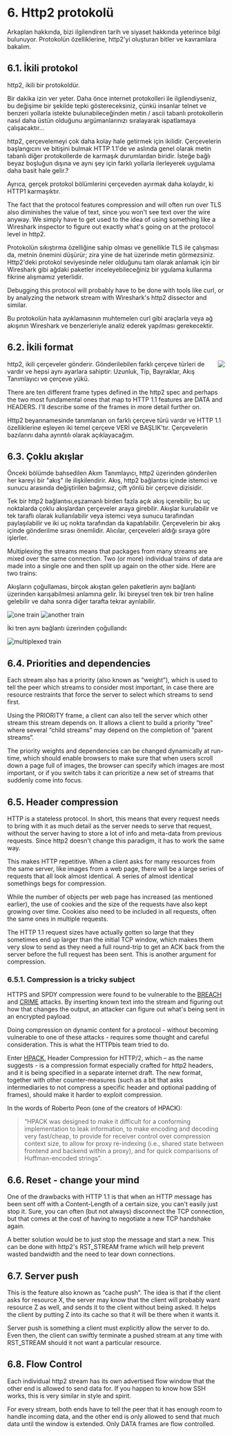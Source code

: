 # 6. Http2 protokolü

Arkaplan hakkında, bizi ilgilendiren tarih ve siyaset hakkında yeterince bilgi bulunuyor. Protokolün özelliklerine, http2'yi oluşturan bitler ve kavramlara bakalım.

## 6.1. İkili protokol

http2, ikili bir protokoldür.

Bir dakika izin ver yeter. Daha önce internet protokolleri ile ilgilendiyseniz, bu değişime bir şekilde tepki göstereceksiniz, çünkü insanlar telnet ve benzeri yollarla istekte bulunabileceğinden metin / ascii tabanlı protokollerin nasıl daha üstün olduğunu argümanlarınızı sıralayarak ispatlamaya çalışacaktır...

http2, çerçevelemeyi çok daha kolay hale getirmek için ikilidir. Çerçevelerin başlangıcını ve bitişini bulmak HTTP 1.1'de ve aslında genel olarak metin tabanlı diğer protokollerde de karmaşık durumlardan biridir. İsteğe bağlı beyaz boşluğun dışına ve aynı şey için farklı yollarla ilerleyerek uygulama daha basit hale gelir.?

Ayrıca, gerçek protokol bölümlerini çerçeveden ayırmak daha kolaydır, ki HTTP1 karmaşıktır.

The fact that the protocol features compression and will often run over TLS also diminishes the value of text, since you won't see text over the wire anyway. We simply have to get used to the idea of using something like a Wireshark inspector to figure out exactly what's going on at the protocol level in http2.

Protokolün sıkıştırma özelliğine sahip olması ve genellikle TLS ile çalışması da, metnin önemini düşürür; zira yine de hat üzerinde metin görmezsiniz. Http2'deki protokol seviyesinde neler olduğunu tam olarak anlamak için bir Wireshark gibi ağdaki paketler inceleyebileceğiniz bir ygulama kullanma fikrine alışmamız yeterlidir.

Debugging this protocol will probably have to be done with tools like curl, or by analyzing the network stream with Wireshark's http2 dissector and similar.

Bu protokolün hata ayıklamasının muhtemelen curl gibi araçlarla veya ağ akışının Wireshark ve benzerleriyle analiz ederek yapılması gerekecektir.

## 6.2. İkili format

<img style="float: right;" src="https://raw.githubusercontent.com/bagder/http2-explained/master/images/frame-layout.png" />

http2, ikili çerçeveler gönderir. Gönderilebilen farklı çerçeve türleri de vardır ve hepsi aynı ayarlara sahiptir: Uzunluk, Tip, Bayraklar, Akış Tanımlayıcı ve çerçeve yükü.

There are ten different frame types defined in the http2 spec and perhaps the two most fundamental ones that map to HTTP 1.1 features are DATA and HEADERS. I'll describe some of the frames in more detail further on.

Http2 beyannamesinde tanımlanan on farklı çerçeve türü vardır ve HTTP 1.1 özelliklerine eşleyen iki temel çerçeve VERİ ve BAŞLIK'tır. Çerçevelerin bazılarını daha ayrıntılı olarak açıklayacağım.

## 6.3. Çoklu akışlar

Önceki bölümde bahsedilen Akım Tanımlayıcı, http2 üzerinden gönderilen her kareyi bir "akış" ile ilişkilendirir. Akış, http2 bağlantısı içinde istemci ve sunucu arasında değiştirilen bağımsız, çift yönlü bir çerçeve dizisidir.

Tek bir http2 bağlantısı,eşzamanlı birden fazla açık akış içerebilir; bu uç noktalarda çoklu akışlardan çerçeveler araya girebilir. Akışlar kurulabilir ve tek taraflı olarak kullanılabilir veya istemci veya sunucu tarafından paylaşılabilir ve iki uç nokta tarafından da kapatılabilir. Çerçevelerin bir akış içinde gönderilme sırası önemlidir. Alıcılar, çerçeveleri aldığı sıraya göre işlerler.

Multiplexing the streams means that packages from many streams are mixed over the same connection. Two (or more) individual trains of data are made into a single one and then split up again on the other side. Here are two trains:

Akışların çoğullaması, birçok akıştan gelen paketlerin aynı bağlantı üzerinden karışabilmesi anlamına gelir. İki bireysel tren tek bir tren haline gelebilir ve daha sonra diğer tarafta tekrar ayrılabilir.

![one train](https://raw.githubusercontent.com/bagder/http2-explained/master/images/train-justin.jpg)
![another train](https://raw.githubusercontent.com/bagder/http2-explained/master/images/train-ikea.jpg)

İki tren aynı bağlantı üzerinden çoğullandı:

![multiplexed train](https://raw.githubusercontent.com/bagder/http2-explained/master/images/train-multiplexed.jpg)

## 6.4. Priorities and dependencies

Each stream also has a priority (also known as “weight”), which is used to tell the peer which streams to consider most important, in case there are resource restraints that force the server to select which streams to send first.

Using the PRIORITY frame, a client can also tell the server which other stream this stream depends on. It allows a client to build a priority “tree” where several “child streams” may depend on the completion of “parent streams”.

The priority weights and dependencies can be changed dynamically at run-time, which should enable browsers to make sure that when users scroll down a page full of images, the browser can specify which images are most important, or if you switch tabs it can prioritize a new set of streams that suddenly come into focus.

## 6.5. Header compression

HTTP is a stateless protocol. In short, this means that every request needs to bring with it as much detail as the server needs to serve that request, without the server having to store a lot of info and meta-data from previous requests. Since http2 doesn't change this paradigm, it has to work the same way.

This makes HTTP repetitive. When a client asks for many resources from the same server, like images from a web page, there will be a large series of requests that all look almost identical. A series of almost identical somethings begs for compression.

While the number of objects per web page has increased (as mentioned earlier), the use of cookies and the size of the requests have also kept growing over time. Cookies also need to be included in all requests, often the same ones in multiple requests.

The HTTP 1.1 request sizes have actually gotten so large that they sometimes end up larger than the initial TCP window, which makes them very slow to send as they need a full round-trip to get an ACK back from the server before the full request has been sent. This is another argument for compression.

### 6.5.1. Compression is a tricky subject

HTTPS and SPDY compression were found to be vulnerable to the [BREACH](http://en.wikipedia.org/wiki/BREACH_%28security_exploit%29) and [CRIME](http://en.wikipedia.org/wiki/CRIME) attacks. By inserting known text into the stream and figuring out how that changes the output, an attacker can figure out what's being sent in an encrypted payload.

Doing compression on dynamic content for a protocol - without becoming vulnerable to one of these attacks - requires some thought and careful consideration. This is what the HTTPbis team tried to do.

Enter [HPACK](http://www.rfc-editor.org/rfc/rfc7541.txt), Header Compression for HTTP/2, which – as the name suggests - is a compression format especially crafted for http2 headers, and it is being specified in a separate internet draft. The new format, together with other counter-measures (such as a bit that asks intermediaries to not compress a specific header and optional padding of frames), should make it harder to exploit compression.

In the words of Roberto Peon (one of the creators of HPACK):

> “HPACK was designed to make it difficult for a conforming implementation to
> leak information, to make encoding and decoding very fast/cheap, to provide
> for receiver control over compression context size, to allow for proxy
> re-indexing (i.e., shared state between frontend and backend within a proxy),
> and for quick comparisons of Huffman-encoded strings”.

## 6.6. Reset - change your mind

One of the drawbacks with HTTP 1.1 is that when an HTTP message has been sent
off with a Content-Length of a certain size, you can't easily just stop
it. Sure, you can often (but not always) disconnect the TCP connection, but that
comes at the cost of having to negotiate a new TCP handshake again.

A better solution would be to just stop the message and start a new. This can be done with http2's RST_STREAM frame which will help prevent wasted bandwidth and the need to tear down connections.

## 6.7. Server push

This is the feature also known as “cache push”. The idea is that if the client asks for resource X, the server may know that the client will probably want resource Z as well, and sends it to the client without being asked. It helps the client by putting Z into its cache so that it will be there when it wants it.

Server push is something a client must explicitly allow the server to do. Even then, the client can swiftly terminate a pushed stream at any time with RST_STREAM should it not want a particular resource.

## 6.8. Flow Control

Each individual http2 stream has its own advertised flow window that the other end is allowed to send data for. If you happen to know how SSH works, this is very similar in style and spirit.

For every stream, both ends have to tell the peer that it has enough room to handle incoming data, and the other end is only allowed to send that much data until the window is extended. Only DATA frames are flow controlled.

